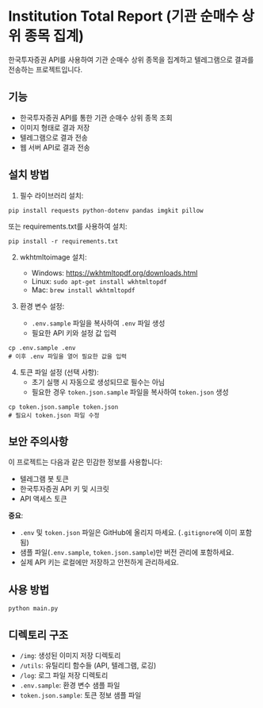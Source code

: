 # Institution Total Report (기관 순매수 상위 종목 집계)

한국투자증권 API를 사용하여 기관 순매수 상위 종목을 집계하고 텔레그램으로 결과를 전송하는 프로젝트입니다.

## 기능

- 한국투자증권 API를 통한 기관 순매수 상위 종목 조회
- 이미지 형태로 결과 저장
- 텔레그램으로 결과 전송
- 웹 서버 API로 결과 전송

## 설치 방법

1. 필수 라이브러리 설치:
```
pip install requests python-dotenv pandas imgkit pillow
```
또는 requirements.txt를 사용하여 설치:
```
pip install -r requirements.txt
```

2. wkhtmltoimage 설치:
   - Windows: https://wkhtmltopdf.org/downloads.html
   - Linux: `sudo apt-get install wkhtmltopdf`
   - Mac: `brew install wkhtmltopdf`

3. 환경 변수 설정:
   - `.env.sample` 파일을 복사하여 `.env` 파일 생성
   - 필요한 API 키와 설정 값 입력
```
cp .env.sample .env
# 이후 .env 파일을 열어 필요한 값을 입력
```

4. 토큰 파일 설정 (선택 사항):
   - 초기 실행 시 자동으로 생성되므로 필수는 아님
   - 필요한 경우 `token.json.sample` 파일을 복사하여 `token.json` 생성
```
cp token.json.sample token.json
# 필요시 token.json 파일 수정
```

## 보안 주의사항

이 프로젝트는 다음과 같은 민감한 정보를 사용합니다:
- 텔레그램 봇 토큰
- 한국투자증권 API 키 및 시크릿
- API 액세스 토큰

**중요**: 
- `.env` 및 `token.json` 파일은 GitHub에 올리지 마세요. (`.gitignore`에 이미 포함됨)
- 샘플 파일(`.env.sample`, `token.json.sample`)만 버전 관리에 포함하세요.
- 실제 API 키는 로컬에만 저장하고 안전하게 관리하세요.

## 사용 방법

```
python main.py
```

## 디렉토리 구조

- `/img`: 생성된 이미지 저장 디렉토리
- `/utils`: 유틸리티 함수들 (API, 텔레그램, 로깅)
- `/log`: 로그 파일 저장 디렉토리
- `.env.sample`: 환경 변수 샘플 파일
- `token.json.sample`: 토큰 정보 샘플 파일